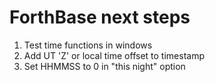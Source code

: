 ForthBase next steps
===================

1. Test time functions in windows
2. Add UT 'Z' or local time offset to timestamp
3. Set HHMMSS to 0 in "this night" option
